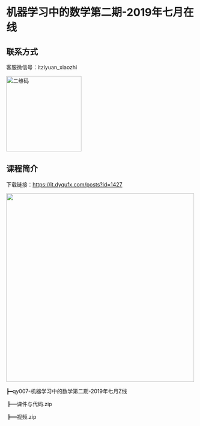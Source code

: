 # 机器学习中的数学第二期-2019年七月在线

## 联系方式

客服微信号：itziyuan_xiaozhi

<img src="https://ziyuanyun.oss-cn-guangzhou.aliyuncs.com/common/20240614073449/666b82192834a.jpg" width="200" height="200" alt="二维码">

## 课程简介

下载链接：https://it.dyqufx.com/posts?id=1427

<img src="https://ziyuanyun.oss-cn-guangzhou.aliyuncs.com/yun/20240515153933/664466b566157.jpg" width="500" alt="">

  ┣━qy007-机器学习中的数学第二期-2019年七月Z线

 ┣━课件与代码.zip

 ┣━视频.zip

  